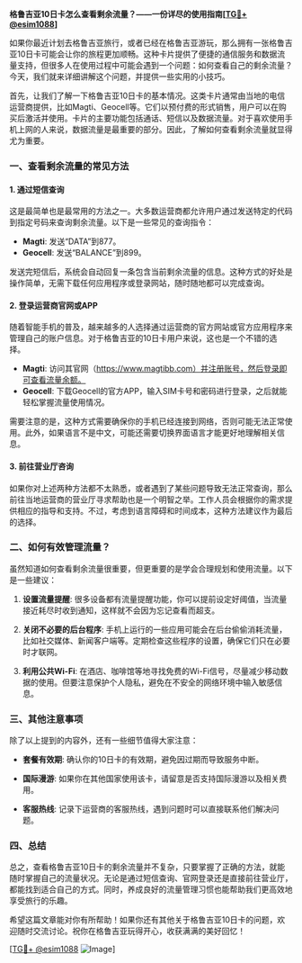**格鲁吉亚10日卡怎么查看剩余流量？——一份详尽的使用指南[[TG💪+ @esim1088](https://t.me/s/esim1088)]**

如果你最近计划去格鲁吉亚旅行，或者已经在格鲁吉亚游玩，那么拥有一张格鲁吉亚10日卡可能会让你的旅程更加顺畅。这种卡片提供了便捷的通信服务和数据流量支持，但很多人在使用过程中可能会遇到一个问题：如何查看自己的剩余流量？今天，我们就来详细讲解这个问题，并提供一些实用的小技巧。

首先，让我们了解一下格鲁吉亚10日卡的基本情况。这类卡片通常由当地的电信运营商提供，比如Magti、Geocell等。它们以预付费的形式销售，用户可以在购买后激活并使用。卡片的主要功能包括通话、短信以及数据流量。对于喜欢使用手机上网的人来说，数据流量是最重要的部分。因此，了解如何查看剩余流量就显得尤为重要。

### **一、查看剩余流量的常见方法**

#### **1. 通过短信查询**
这是最简单也是最常用的方法之一。大多数运营商都允许用户通过发送特定的代码到指定号码来查询剩余流量。以下是一些常见的查询指令：

- **Magti**: 发送“DATA”到877。
- **Geocell**: 发送“BALANCE”到899。

发送完短信后，系统会自动回复一条包含当前剩余流量的信息。这种方式的好处是操作简单，无需下载任何应用程序或登录网站，随时随地都可以完成查询。

#### **2. 登录运营商官网或APP**
随着智能手机的普及，越来越多的人选择通过运营商的官方网站或官方应用程序来管理自己的账户信息。对于格鲁吉亚的10日卡用户来说，这也是一个不错的选择。

- **Magti**: 访问其官网（https://www.magtibb.com）并注册账号，然后登录即可查看流量余额。
- **Geocell**: 下载Geocell的官方APP，输入SIM卡号和密码进行登录，之后就能轻松掌握流量使用情况。

需要注意的是，这种方式需要确保你的手机已经连接到网络，否则可能无法正常使用。此外，如果语言不是中文，可能还需要切换界面语言才能更好地理解相关信息。

#### **3. 前往营业厅咨询**
如果你对上述两种方法都不太熟悉，或者遇到了某些问题导致无法正常查询，那么前往当地运营商的营业厅寻求帮助也是一个明智之举。工作人员会根据你的需求提供相应的指导和支持。不过，考虑到语言障碍和时间成本，这种方法建议作为最后的选择。

### **二、如何有效管理流量？**

虽然知道如何查看剩余流量很重要，但更重要的是学会合理规划和使用流量。以下是一些建议：

1. **设置流量提醒**: 很多设备都有流量提醒功能，你可以提前设定好阈值，当流量接近耗尽时收到通知，这样就不会因为忘记查看而超支。
   
2. **关闭不必要的后台程序**: 手机上运行的一些应用可能会在后台偷偷消耗流量，比如社交媒体、新闻客户端等。定期检查这些程序的设置，确保它们只在必要时才联网。

3. **利用公共Wi-Fi**: 在酒店、咖啡馆等地寻找免费的Wi-Fi信号，尽量减少移动数据的使用。但要注意保护个人隐私，避免在不安全的网络环境中输入敏感信息。

### **三、其他注意事项**

除了以上提到的内容外，还有一些细节值得大家注意：

- **套餐有效期**: 确认你的10日卡的有效期，避免因过期而导致服务中断。
  
- **国际漫游**: 如果你在其他国家使用该卡，请留意是否支持国际漫游以及相关费用。

- **客服热线**: 记录下运营商的客服热线，遇到问题时可以直接联系他们解决问题。

### **四、总结**

总之，查看格鲁吉亚10日卡的剩余流量并不复杂，只要掌握了正确的方法，就能随时掌握自己的流量状况。无论是通过短信查询、官网登录还是直接前往营业厅，都能找到适合自己的方式。同时，养成良好的流量管理习惯也能帮助我们更高效地享受旅行的乐趣。

希望这篇文章能对你有所帮助！如果你还有其他关于格鲁吉亚10日卡的问题，欢迎随时交流讨论。祝你在格鲁吉亚玩得开心，收获满满的美好回忆！

[[TG💪+ @esim1088](https://t.me/s/esim1088) ![Image](https://i.postimg.cc/4NQfJmqS/Snipaste-2025-05-13-00-14-12.png)]